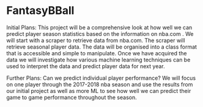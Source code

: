 # FantasyBBall

Initial Plans:
This project will be a comprehensive look at how well we can predict player season statistics based on the information on nba.com . We will start with a scraper to retrieve data from nba.com. The scraper will retrieve seasonal player data. The data will be organised into a class format that is accessible and simple to manipulate. Once we have acquired the data we will investigate how various machine learning techniques can be used to interpret the data and predict player data for next year.

Further Plans:
Can we predict individual player performance? We will focus on one player through the 2017-2018 nba season and use the results from our initial project as well as more ML to see how well we can predict their game to game performance throughout the season.
